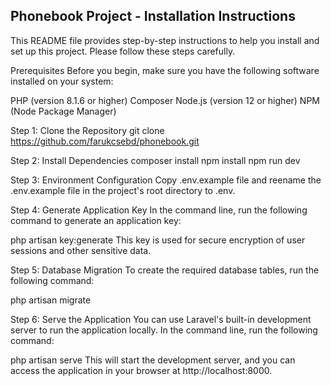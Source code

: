 ## Phonebook Project - Installation Instructions
This README file provides step-by-step instructions to help you install and set up this project. Please follow these steps carefully.

Prerequisites
Before you begin, make sure you have the following software installed on your system:

PHP (version 8.1.6 or higher)
Composer
Node.js (version 12 or higher)
NPM (Node Package Manager)

Step 1: Clone the Repository
git clone https://github.com/farukcsebd/phonebook.git

Step 2: Install Dependencies
composer install
npm install
npm run dev

Step 3: Environment Configuration
Copy .env.example file and reename the .env.example file in the project's root directory to .env.

Step 4: Generate Application Key
In the command line, run the following command to generate an application key:

php artisan key:generate
This key is used for secure encryption of user sessions and other sensitive data.

Step 5: Database Migration
To create the required database tables, run the following command:

php artisan migrate

Step 6: Serve the Application
You can use Laravel's built-in development server to run the application locally. In the command line, run the following command:

php artisan serve
This will start the development server, and you can access the application in your browser at http://localhost:8000.

